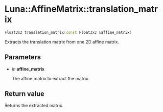 # Luna::AffineMatrix::translation_matrix

```c++
Float3x3 translation_matrix(const Float3x3 &affine_matrix)
```

Extracts the translation matrix from one 2D affine matrix. 



## Parameters
* *in* **affine_matrix**

    The affine matrix to extract the matrix. 

## Return value
Returns the extracted matrix. 

